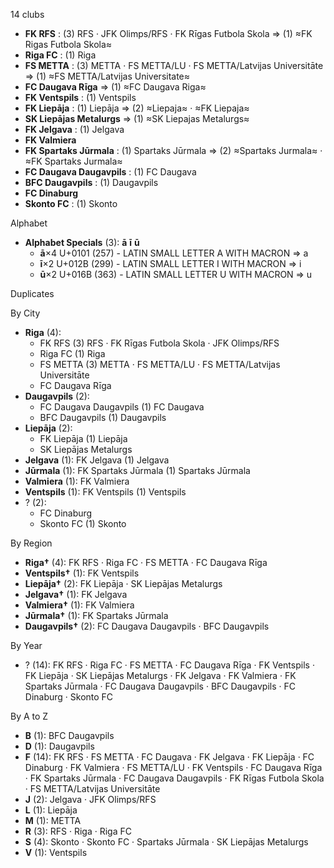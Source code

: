14 clubs

- **FK RFS** : (3) RFS · JFK Olimps/RFS · FK Rīgas Futbola Skola ⇒ (1) ≈FK Rigas Futbola Skola≈
- **Riga FC** : (1) Riga
- **FS METTA** : (3) METTA · FS METTA/LU · FS METTA/Latvijas Universitāte ⇒ (1) ≈FS METTA/Latvijas Universitate≈
- **FC Daugava Rīga** ⇒ (1) ≈FC Daugava Riga≈
- **FK Ventspils** : (1) Ventspils
- **FK Liepāja** : (1) Liepāja ⇒ (2) ≈Liepaja≈ · ≈FK Liepaja≈
- **SK Liepājas Metalurgs** ⇒ (1) ≈SK Liepajas Metalurgs≈
- **FK Jelgava** : (1) Jelgava
- **FK Valmiera**
- **FK Spartaks Jūrmala** : (1) Spartaks Jūrmala ⇒ (2) ≈Spartaks Jurmala≈ · ≈FK Spartaks Jurmala≈
- **FC Daugava Daugavpils** : (1) FC Daugava
- **BFC Daugavpils** : (1) Daugavpils
- **FC Dinaburg**
- **Skonto FC** : (1) Skonto




Alphabet

- **Alphabet Specials** (3):  **ā**  **ī**  **ū** 
  - **ā**×4 U+0101 (257) - LATIN SMALL LETTER A WITH MACRON ⇒ a
  - **ī**×2 U+012B (299) - LATIN SMALL LETTER I WITH MACRON ⇒ i
  - **ū**×2 U+016B (363) - LATIN SMALL LETTER U WITH MACRON ⇒ u




Duplicates





By City

- **Riga** (4): 
  - FK RFS  (3) RFS · FK Rīgas Futbola Skola · JFK Olimps/RFS
  - Riga FC  (1) Riga
  - FS METTA  (3) METTA · FS METTA/LU · FS METTA/Latvijas Universitāte
  - FC Daugava Rīga 
- **Daugavpils** (2): 
  - FC Daugava Daugavpils  (1) FC Daugava
  - BFC Daugavpils  (1) Daugavpils
- **Liepāja** (2): 
  - FK Liepāja  (1) Liepāja
  - SK Liepājas Metalurgs 
- **Jelgava** (1): FK Jelgava  (1) Jelgava
- **Jūrmala** (1): FK Spartaks Jūrmala  (1) Spartaks Jūrmala
- **Valmiera** (1): FK Valmiera 
- **Ventspils** (1): FK Ventspils  (1) Ventspils
- ? (2): 
  - FC Dinaburg 
  - Skonto FC  (1) Skonto




By Region

- **Riga†** (4):   FK RFS · Riga FC · FS METTA · FC Daugava Rīga
- **Ventspils†** (1):   FK Ventspils
- **Liepāja†** (2):   FK Liepāja · SK Liepājas Metalurgs
- **Jelgava†** (1):   FK Jelgava
- **Valmiera†** (1):   FK Valmiera
- **Jūrmala†** (1):   FK Spartaks Jūrmala
- **Daugavpils†** (2):   FC Daugava Daugavpils · BFC Daugavpils




By Year

- ? (14):   FK RFS · Riga FC · FS METTA · FC Daugava Rīga · FK Ventspils · FK Liepāja · SK Liepājas Metalurgs · FK Jelgava · FK Valmiera · FK Spartaks Jūrmala · FC Daugava Daugavpils · BFC Daugavpils · FC Dinaburg · Skonto FC






By A to Z

- **B** (1): BFC Daugavpils
- **D** (1): Daugavpils
- **F** (14): FK RFS · FS METTA · FC Daugava · FK Jelgava · FK Liepāja · FC Dinaburg · FK Valmiera · FS METTA/LU · FK Ventspils · FC Daugava Rīga · FK Spartaks Jūrmala · FC Daugava Daugavpils · FK Rīgas Futbola Skola · FS METTA/Latvijas Universitāte
- **J** (2): Jelgava · JFK Olimps/RFS
- **L** (1): Liepāja
- **M** (1): METTA
- **R** (3): RFS · Riga · Riga FC
- **S** (4): Skonto · Skonto FC · Spartaks Jūrmala · SK Liepājas Metalurgs
- **V** (1): Ventspils




